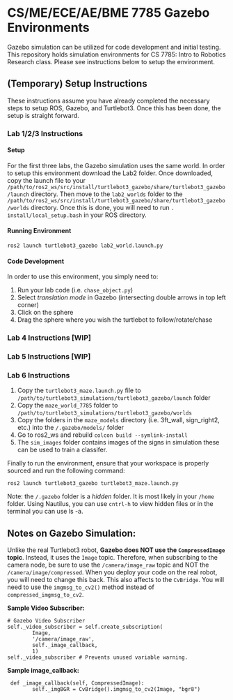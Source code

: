 # CS/ME/ECE/AE/BME 7785 Gazebo Environments
Gazebo simulation can be utilized for code development and initial testing. This repository holds simulation environments for CS 7785: Intro to Robotics Research class. Please see instructions below to setup the environment.

## (Temporary) Setup Instructions
These instructions assume you have already completed the necessary steps to setup ROS, Gazebo, and Turtlebot3. Once this has been done, the setup is straight forward. 

### Lab 1/2/3 Instructions
#### Setup
For the first three labs, the Gazebo simulation uses the same world. In order to setup this environment download the Lab2 folder. Once downloaded, copy the launch file to your `/path/to/ros2_ws/src/install/turtlebot3_gazebo/share/turtlebot3_gazebo/launch` directory. Then move to the `lab2_worlds` folder to the `/path/to/ros2_ws/src/install/turtlebot3_gazebo/share/turtlebot3_gazebo/worlds` directory. Once this is done, you will need to run `. install/local_setup.bash` in your ROS directory. 

#### Running Environment
```
ros2 launch turtlebot3_gazebo lab2_world.launch.py
```

#### Code Development
In order to use this environment, you simply need to:
1. Run your lab code (i.e. `chase_object.py`)
2. Select *translation mode* in Gazebo (intersecting double arrows in top left corner)
3. Click on the sphere
4. Drag the sphere where you wish the turtlebot to follow/rotate/chase


### Lab 4 Instructions [WIP]

### Lab 5 Instructions [WIP]

### Lab 6 Instructions 

1. Copy the `turtlebot3_maze.launch.py` file to `/path/to/turtlebot3_simulations/turtlebot3_gazebo/launch` folder
2. Copy the `maze_world_7785` folder to `/path/to/turtlebot3_simulations/turtlebot3_gazebo/worlds`
3. Copy the folders in the `maze_models` directory (i.e. 3ft_wall, sign_right2, etc.)  into the `/.gazebo/models/` folder
4. Go to ros2_ws and rebuild `colcon build --symlink-install`
4. The `sim_images` folder contains images of the signs in simulation these can be used to train a classifer. 

Finally to run the environment, ensure that your workspace is properly sourced and run the following command:
```
ros2 launch turtlebot3_gazebo turtlebot3_maze.launch.py
```

Note: the `/.gazebo` folder is a *hidden* folder. It is most likely in your `/home` folder. Using Nautilus, you can use `cntrl-h` to view hidden files or in the terminal you can use ls -a. 


## Notes on Gazebo Simulation:
Unlike the real Turtlebot3 robot, **Gazebo does NOT use the `CompressedImage` topic**. Instead, it uses the `Image` topic. Therefore, when subscribing to the camera node, be sure to use the `/camera/image_raw` topic and NOT the `/camera/image/compressed`. When you deploy your code on the real robot, you will need to change this back. This also affects to the `CvBridge`. You will need to use the `imgmsg_to_cv2()` method instead of `compressed_imgmsg_to_cv2`.

**Sample Video Subscriber:**
```
# Gazebo Video Subscriber
self._video_subscriber = self.create_subscription(
        Image,
        '/camera/image_raw',
        self._image_callback,
        1)
self._video_subscriber # Prevents unused variable warning.
```

**Sample image_callback:**
```
 def _image_callback(self, CompressedImage):	
        self._imgBGR = CvBridge().imgmsg_to_cv2(Image, "bgr8")
```

